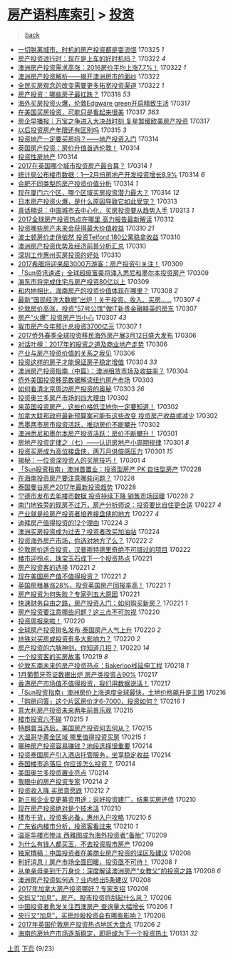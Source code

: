 [房产语料库索引](../../README.md)  > [投资](投资.md)
====
> [back](../README.md)

- [一切脱离城市、时机的房产投资都是耍流氓](http://jkwz.applinzi.com/ittc/6948899911939654661.html#%E4%B8%80%E5%88%87%E8%84%B1%E7%A6%BB%E5%9F%8E%E5%B8%82%E3%80%81%E6%97%B6%E6%9C%BA%E7%9A%84%E6%88%BF%E4%BA%A7%E6%8A%95%E8%B5%84%E9%83%BD%E6%98%AF%E8%80%8D%E6%B5%81%E6%B0%93) 170325 *1* 
- [房产投资进行时：现在是上车的好时机吗？](http://jkwz.applinzi.com/ittc/6947975544120542213.html#%E6%88%BF%E4%BA%A7%E6%8A%95%E8%B5%84%E8%BF%9B%E8%A1%8C%E6%97%B6%EF%BC%9A%E7%8E%B0%E5%9C%A8%E6%98%AF%E4%B8%8A%E8%BD%A6%E7%9A%84%E5%A5%BD%E6%97%B6%E6%9C%BA%E5%90%97%EF%BC%9F) 170322 *4* 
- [澳洲房产投资需求高涨：2016房价平均上涨7.7%！](http://jkwz.applinzi.com/ittc/6947903485084435461.html#%E6%BE%B3%E6%B4%B2%E6%88%BF%E4%BA%A7%E6%8A%95%E8%B5%84%E9%9C%80%E6%B1%82%E9%AB%98%E6%B6%A8%EF%BC%9A2016%E6%88%BF%E4%BB%B7%E5%B9%B3%E5%9D%87%E4%B8%8A%E6%B6%A87.7%25%EF%BC%81) 170322 *1* 
- [澳洲房产投资解析——揭开澳洲房市的面纱](http://jkwz.applinzi.com/ittc/6947532639270601732.html#%E6%BE%B3%E6%B4%B2%E6%88%BF%E4%BA%A7%E6%8A%95%E8%B5%84%E8%A7%A3%E6%9E%90%E2%80%94%E2%80%94%E6%8F%AD%E5%BC%80%E6%BE%B3%E6%B4%B2%E6%88%BF%E5%B8%82%E7%9A%84%E9%9D%A2%E7%BA%B1) 170322  
- [全民买房观念的改变需要更多拓宽投资渠道](http://jkwz.applinzi.com/ittc/6947800546013611012.html#%E5%85%A8%E6%B0%91%E4%B9%B0%E6%88%BF%E8%A7%82%E5%BF%B5%E7%9A%84%E6%94%B9%E5%8F%98%E9%9C%80%E8%A6%81%E6%9B%B4%E5%A4%9A%E6%8B%93%E5%AE%BD%E6%8A%95%E8%B5%84%E6%B8%A0%E9%81%93) 170322 *1* 
- [房产投资：哪些房子最扛跌？](http://jkwz.applinzi.com/ittc/6946012996060054533.html#%E6%88%BF%E4%BA%A7%E6%8A%95%E8%B5%84%EF%BC%9A%E5%93%AA%E4%BA%9B%E6%88%BF%E5%AD%90%E6%9C%80%E6%89%9B%E8%B7%8C%EF%BC%9F) 170318 *53* 
- [海外买房投资火爆，伦敦Edgware green开启精致生活](http://jkwz.applinzi.com/ittc/6946065612248974340.html#%E6%B5%B7%E5%A4%96%E4%B9%B0%E6%88%BF%E6%8A%95%E8%B5%84%E7%81%AB%E7%88%86%EF%BC%8C%E4%BC%A6%E6%95%A6Edgware+green%E5%BC%80%E5%90%AF%E7%B2%BE%E8%87%B4%E7%94%9F%E6%B4%BB) 170317  
- [在美国买房投资，可能只是看起来很美](http://jkwz.applinzi.com/ittc/6946064024033821701.html#%E5%9C%A8%E7%BE%8E%E5%9B%BD%E4%B9%B0%E6%88%BF%E6%8A%95%E8%B5%84%EF%BC%8C%E5%8F%AF%E8%83%BD%E5%8F%AA%E6%98%AF%E7%9C%8B%E8%B5%B7%E6%9D%A5%E5%BE%88%E7%BE%8E) 170317 *363* 
- [房企早播报｜万宝之争进入大决战时刻 复星暂缓欧美房产投资](http://jkwz.applinzi.com/ittc/6945925729786266629.html#%E6%88%BF%E4%BC%81%E6%97%A9%E6%92%AD%E6%8A%A5%EF%BD%9C%E4%B8%87%E5%AE%9D%E4%B9%8B%E4%BA%89%E8%BF%9B%E5%85%A5%E5%A4%A7%E5%86%B3%E6%88%98%E6%97%B6%E5%88%BB+%E5%A4%8D%E6%98%9F%E6%9A%82%E7%BC%93%E6%AC%A7%E7%BE%8E%E6%88%BF%E4%BA%A7%E6%8A%95%E8%B5%84) 170317  
- [以后投资房产年限还有区别吗](http://jkwz.applinzi.com/ittc/6945283229056762884.html#%E4%BB%A5%E5%90%8E%E6%8A%95%E8%B5%84%E6%88%BF%E4%BA%A7%E5%B9%B4%E9%99%90%E8%BF%98%E6%9C%89%E5%8C%BA%E5%88%AB%E5%90%97) 170315 *3* 
- [投资地产一定要买房吗？——地产投资入门](http://jkwz.applinzi.com/ittc/6944981711422227461.html#%E6%8A%95%E8%B5%84%E5%9C%B0%E4%BA%A7%E4%B8%80%E5%AE%9A%E8%A6%81%E4%B9%B0%E6%88%BF%E5%90%97%EF%BC%9F%E2%80%94%E2%80%94%E5%9C%B0%E4%BA%A7%E6%8A%95%E8%B5%84%E5%85%A5%E9%97%A8) 170314  
- [英国房产投资：房价升值首选伦敦！](http://jkwz.applinzi.com/ittc/6944938988019385348.html#%E8%8B%B1%E5%9B%BD%E6%88%BF%E4%BA%A7%E6%8A%95%E8%B5%84%EF%BC%9A%E6%88%BF%E4%BB%B7%E5%8D%87%E5%80%BC%E9%A6%96%E9%80%89%E4%BC%A6%E6%95%A6%EF%BC%81) 170314  
- [投资性房地产](http://jkwz.applinzi.com/ittc/6944917547861410820.html#%E6%8A%95%E8%B5%84%E6%80%A7%E6%88%BF%E5%9C%B0%E4%BA%A7) 170314  
- [2017在英国哪个城市投资房产最合算？](http://jkwz.applinzi.com/ittc/6944928409116476420.html#2017%E5%9C%A8%E8%8B%B1%E5%9B%BD%E5%93%AA%E4%B8%AA%E5%9F%8E%E5%B8%82%E6%8A%95%E8%B5%84%E6%88%BF%E4%BA%A7%E6%9C%80%E5%90%88%E7%AE%97%EF%BC%9F) 170314 *1* 
- [统计局公布楼市数据：1—2月份房地产开发投资增长8.9%](http://jkwz.applinzi.com/ittc/6944858149994628101.html#%E7%BB%9F%E8%AE%A1%E5%B1%80%E5%85%AC%E5%B8%83%E6%A5%BC%E5%B8%82%E6%95%B0%E6%8D%AE%EF%BC%9A1%E2%80%942%E6%9C%88%E4%BB%BD%E6%88%BF%E5%9C%B0%E4%BA%A7%E5%BC%80%E5%8F%91%E6%8A%95%E8%B5%84%E5%A2%9E%E9%95%BF8.9%25) 170314 *6* 
- [合肥不同类型的房产投资价值分析](http://jkwz.applinzi.com/ittc/6944817207610704900.html#%E5%90%88%E8%82%A5%E4%B8%8D%E5%90%8C%E7%B1%BB%E5%9E%8B%E7%9A%84%E6%88%BF%E4%BA%A7%E6%8A%95%E8%B5%84%E4%BB%B7%E5%80%BC%E5%88%86%E6%9E%90) 170314 *1* 
- [现在厦门六个区，哪个区域买房投资潜力最大？](http://jkwz.applinzi.com/ittc/6944810976007422980.html#%E7%8E%B0%E5%9C%A8%E5%8E%A6%E9%97%A8%E5%85%AD%E4%B8%AA%E5%8C%BA%EF%BC%8C%E5%93%AA%E4%B8%AA%E5%8C%BA%E5%9F%9F%E4%B9%B0%E6%88%BF%E6%8A%95%E8%B5%84%E6%BD%9C%E5%8A%9B%E6%9C%80%E5%A4%A7%EF%BC%9F) 170314 *12* 
- [日本房产投资火爆，是什么原因导致它如此受宠？](http://jkwz.applinzi.com/ittc/6944601675569562628.html#%E6%97%A5%E6%9C%AC%E6%88%BF%E4%BA%A7%E6%8A%95%E8%B5%84%E7%81%AB%E7%88%86%EF%BC%8C%E6%98%AF%E4%BB%80%E4%B9%88%E5%8E%9F%E5%9B%A0%E5%AF%BC%E8%87%B4%E5%AE%83%E5%A6%82%E6%AD%A4%E5%8F%97%E5%AE%A0%EF%BC%9F) 170313  
- [真话楠说：中国城市去中心化，买房投资要从趋势入手](http://jkwz.applinzi.com/ittc/6944521254131483653.html#%E7%9C%9F%E8%AF%9D%E6%A5%A0%E8%AF%B4%EF%BC%9A%E4%B8%AD%E5%9B%BD%E5%9F%8E%E5%B8%82%E5%8E%BB%E4%B8%AD%E5%BF%83%E5%8C%96%EF%BC%8C%E4%B9%B0%E6%88%BF%E6%8A%95%E8%B5%84%E8%A6%81%E4%BB%8E%E8%B6%8B%E5%8A%BF%E5%85%A5%E6%89%8B) 170313 *1* 
- [2017全球房产投资热点在哪里 高力报告最新解读](http://jkwz.applinzi.com/ittc/6944183787138319365.html#2017%E5%85%A8%E7%90%83%E6%88%BF%E4%BA%A7%E6%8A%95%E8%B5%84%E7%83%AD%E7%82%B9%E5%9C%A8%E5%93%AA%E9%87%8C+%E9%AB%98%E5%8A%9B%E6%8A%A5%E5%91%8A%E6%9C%80%E6%96%B0%E8%A7%A3%E8%AF%BB) 170312  
- [投资哪些房产未来会获得最大价值收益](http://jkwz.applinzi.com/ittc/6943404335584248837.html#%E6%8A%95%E8%B5%84%E5%93%AA%E4%BA%9B%E6%88%BF%E4%BA%A7%E6%9C%AA%E6%9D%A5%E4%BC%9A%E8%8E%B7%E5%BE%97%E6%9C%80%E5%A4%A7%E4%BB%B7%E5%80%BC%E6%94%B6%E7%9B%8A) 170310 *21* 
- [波士顿房价走俏依然 投资Telford 180公寓稳拿收益](http://jkwz.applinzi.com/ittc/6943471550899684356.html#%E6%B3%A2%E5%A3%AB%E9%A1%BF%E6%88%BF%E4%BB%B7%E8%B5%B0%E4%BF%8F%E4%BE%9D%E7%84%B6+%E6%8A%95%E8%B5%84Telford+180%E5%85%AC%E5%AF%93%E7%A8%B3%E6%8B%BF%E6%94%B6%E7%9B%8A) 170310  
- [澳洲房产投资优势及经济前景分析汇总](http://jkwz.applinzi.com/ittc/6943465415094305797.html#%E6%BE%B3%E6%B4%B2%E6%88%BF%E4%BA%A7%E6%8A%95%E8%B5%84%E4%BC%98%E5%8A%BF%E5%8F%8A%E7%BB%8F%E6%B5%8E%E5%89%8D%E6%99%AF%E5%88%86%E6%9E%90%E6%B1%87%E6%80%BB) 170310  
- [深圳工作惠州买房投资的好处](http://jkwz.applinzi.com/ittc/6943347395382477828.html#%E6%B7%B1%E5%9C%B3%E5%B7%A5%E4%BD%9C%E6%83%A0%E5%B7%9E%E4%B9%B0%E6%88%BF%E6%8A%95%E8%B5%84%E7%9A%84%E5%A5%BD%E5%A4%84) 170310  
- [2017希腊将迎来超3000万游客：房产投资引关注！](http://jkwz.applinzi.com/ittc/6943078363597112324.html#2017%E5%B8%8C%E8%85%8A%E5%B0%86%E8%BF%8E%E6%9D%A5%E8%B6%853000%E4%B8%87%E6%B8%B8%E5%AE%A2%EF%BC%9A%E6%88%BF%E4%BA%A7%E6%8A%95%E8%B5%84%E5%BC%95%E5%85%B3%E6%B3%A8%EF%BC%81) 170309  
- [「Sun资讯速递」全球超级富豪将涌入悉尼和墨尔本投资房产](http://jkwz.applinzi.com/ittc/6943062806688695301.html#%E3%80%8CSun%E8%B5%84%E8%AE%AF%E9%80%9F%E9%80%92%E3%80%8D%E5%85%A8%E7%90%83%E8%B6%85%E7%BA%A7%E5%AF%8C%E8%B1%AA%E5%B0%86%E6%B6%8C%E5%85%A5%E6%82%89%E5%B0%BC%E5%92%8C%E5%A2%A8%E5%B0%94%E6%9C%AC%E6%8A%95%E8%B5%84%E6%88%BF%E4%BA%A7) 170309  
- [海东市将完成住宅与房产投资80亿以上](http://jkwz.applinzi.com/ittc/6942962822987383812.html#%E6%B5%B7%E4%B8%9C%E5%B8%82%E5%B0%86%E5%AE%8C%E6%88%90%E4%BD%8F%E5%AE%85%E4%B8%8E%E6%88%BF%E4%BA%A7%E6%8A%95%E8%B5%8480%E4%BA%BF%E4%BB%A5%E4%B8%8A) 170309  
- [和内地相比，海南房产的投资价值体现在哪里？](http://jkwz.applinzi.com/ittc/6942685364853670917.html#%E5%92%8C%E5%86%85%E5%9C%B0%E7%9B%B8%E6%AF%94%EF%BC%8C%E6%B5%B7%E5%8D%97%E6%88%BF%E4%BA%A7%E7%9A%84%E6%8A%95%E8%B5%84%E4%BB%B7%E5%80%BC%E4%BD%93%E7%8E%B0%E5%9C%A8%E5%93%AA%E9%87%8C%EF%BC%9F) 170308 *2* 
- [最新“国民经济大数据”出炉！关于投资、收入、买房……](http://jkwz.applinzi.com/ittc/6942365921049052164.html#%E6%9C%80%E6%96%B0%E2%80%9C%E5%9B%BD%E6%B0%91%E7%BB%8F%E6%B5%8E%E5%A4%A7%E6%95%B0%E6%8D%AE%E2%80%9D%E5%87%BA%E7%82%89%EF%BC%81%E5%85%B3%E4%BA%8E%E6%8A%95%E8%B5%84%E3%80%81%E6%94%B6%E5%85%A5%E3%80%81%E4%B9%B0%E6%88%BF%E2%80%A6%E2%80%A6) 170307 *4* 
- [伦敦房价高涨，投资&quot;57号公馆&quot;做IT新贵金融精英的房东](http://jkwz.applinzi.com/ittc/6942350727937803268.html#%E4%BC%A6%E6%95%A6%E6%88%BF%E4%BB%B7%E9%AB%98%E6%B6%A8%EF%BC%8C%E6%8A%95%E8%B5%84%26quot%3B57%E5%8F%B7%E5%85%AC%E9%A6%86%26quot%3B%E5%81%9AIT%E6%96%B0%E8%B4%B5%E9%87%91%E8%9E%8D%E7%B2%BE%E8%8B%B1%E7%9A%84%E6%88%BF%E4%B8%9C) 170307  
- [房产“火爆” 投资房产当小心](http://jkwz.applinzi.com/ittc/6942319559989265412.html#%E6%88%BF%E4%BA%A7%E2%80%9C%E7%81%AB%E7%88%86%E2%80%9D+%E6%8A%95%E8%B5%84%E6%88%BF%E4%BA%A7%E5%BD%93%E5%B0%8F%E5%BF%83) 170307 *43* 
- [我市房产今年预计总投资3700亿元](http://jkwz.applinzi.com/ittc/6942314317042156548.html#%E6%88%91%E5%B8%82%E6%88%BF%E4%BA%A7%E4%BB%8A%E5%B9%B4%E9%A2%84%E8%AE%A1%E6%80%BB%E6%8A%95%E8%B5%843700%E4%BA%BF%E5%85%83) 170307 *1* 
- [2017侨外春季全球投资移民海外房产展3月12日盛大发布](http://jkwz.applinzi.com/ittc/6941971350817342469.html#2017%E4%BE%A8%E5%A4%96%E6%98%A5%E5%AD%A3%E5%85%A8%E7%90%83%E6%8A%95%E8%B5%84%E7%A7%BB%E6%B0%91%E6%B5%B7%E5%A4%96%E6%88%BF%E4%BA%A7%E5%B1%953%E6%9C%8812%E6%97%A5%E7%9B%9B%E5%A4%A7%E5%8F%91%E5%B8%83) 170306  
- [对话叶檀：2017年的投资之道及商业地产走势](http://jkwz.applinzi.com/ittc/6941865876465927172.html#%E5%AF%B9%E8%AF%9D%E5%8F%B6%E6%AA%80%EF%BC%9A2017%E5%B9%B4%E7%9A%84%E6%8A%95%E8%B5%84%E4%B9%8B%E9%81%93%E5%8F%8A%E5%95%86%E4%B8%9A%E5%9C%B0%E4%BA%A7%E8%B5%B0%E5%8A%BF) 170306  
- [产业与房产投资价值的关系之我见](http://jkwz.applinzi.com/ittc/6941832241310336004.html#%E4%BA%A7%E4%B8%9A%E4%B8%8E%E6%88%BF%E4%BA%A7%E6%8A%95%E8%B5%84%E4%BB%B7%E5%80%BC%E7%9A%84%E5%85%B3%E7%B3%BB%E4%B9%8B%E6%88%91%E8%A7%81) 170306  
- [投资这样的房子才能保证房子稳定增值](http://jkwz.applinzi.com/ittc/6941324302539555844.html#%E6%8A%95%E8%B5%84%E8%BF%99%E6%A0%B7%E7%9A%84%E6%88%BF%E5%AD%90%E6%89%8D%E8%83%BD%E4%BF%9D%E8%AF%81%E6%88%BF%E5%AD%90%E7%A8%B3%E5%AE%9A%E5%A2%9E%E5%80%BC) 170304 *33* 
- [澳洲房产投资指南（中篇）：澳洲租赁市场及收益率？](http://jkwz.applinzi.com/ittc/6941110713908200453.html#%E6%BE%B3%E6%B4%B2%E6%88%BF%E4%BA%A7%E6%8A%95%E8%B5%84%E6%8C%87%E5%8D%97%EF%BC%88%E4%B8%AD%E7%AF%87%EF%BC%89%EF%BC%9A%E6%BE%B3%E6%B4%B2%E7%A7%9F%E8%B5%81%E5%B8%82%E5%9C%BA%E5%8F%8A%E6%94%B6%E7%9B%8A%E7%8E%87%EF%BC%9F) 170304  
- [侨外美国投资移民数据解读纽约房产市场](http://jkwz.applinzi.com/ittc/6940869242319799301.html#%E4%BE%A8%E5%A4%96%E7%BE%8E%E5%9B%BD%E6%8A%95%E8%B5%84%E7%A7%BB%E6%B0%91%E6%95%B0%E6%8D%AE%E8%A7%A3%E8%AF%BB%E7%BA%BD%E7%BA%A6%E6%88%BF%E4%BA%A7%E5%B8%82%E5%9C%BA) 170303  
- [如何看清北京周边房产投资的奥秘](http://jkwz.applinzi.com/ittc/6940589751206937605.html#%E5%A6%82%E4%BD%95%E7%9C%8B%E6%B8%85%E5%8C%97%E4%BA%AC%E5%91%A8%E8%BE%B9%E6%88%BF%E4%BA%A7%E6%8A%95%E8%B5%84%E7%9A%84%E5%A5%A5%E7%A7%98) 170303 *26* 
- [投资奥兰多房产市场的四大理由](http://jkwz.applinzi.com/ittc/6940469155127100420.html#%E6%8A%95%E8%B5%84%E5%A5%A5%E5%85%B0%E5%A4%9A%E6%88%BF%E4%BA%A7%E5%B8%82%E5%9C%BA%E7%9A%84%E5%9B%9B%E5%A4%A7%E7%90%86%E7%94%B1) 170302  
- [来英国投资房产，这些价格低洼地你一定要知道！](http://jkwz.applinzi.com/ittc/6940393873884054533.html#%E6%9D%A5%E8%8B%B1%E5%9B%BD%E6%8A%95%E8%B5%84%E6%88%BF%E4%BA%A7%EF%BC%8C%E8%BF%99%E4%BA%9B%E4%BB%B7%E6%A0%BC%E4%BD%8E%E6%B4%BC%E5%9C%B0%E4%BD%A0%E4%B8%80%E5%AE%9A%E8%A6%81%E7%9F%A5%E9%81%93%EF%BC%81) 170302  
- [加拿大联邦政府最新预算案可能有这些改变 投资房产收益或减少](http://jkwz.applinzi.com/ittc/6940384075427873796.html#%E5%8A%A0%E6%8B%BF%E5%A4%A7%E8%81%94%E9%82%A6%E6%94%BF%E5%BA%9C%E6%9C%80%E6%96%B0%E9%A2%84%E7%AE%97%E6%A1%88%E5%8F%AF%E8%83%BD%E6%9C%89%E8%BF%99%E4%BA%9B%E6%94%B9%E5%8F%98+%E6%8A%95%E8%B5%84%E6%88%BF%E4%BA%A7%E6%94%B6%E7%9B%8A%E6%88%96%E5%87%8F%E5%B0%91) 170302  
- [悉墨两市房市投资活跃，推动房价不断攀升](http://jkwz.applinzi.com/ittc/6940345152873956357.html#%E6%82%89%E5%A2%A8%E4%B8%A4%E5%B8%82%E6%88%BF%E5%B8%82%E6%8A%95%E8%B5%84%E6%B4%BB%E8%B7%83%EF%BC%8C%E6%8E%A8%E5%8A%A8%E6%88%BF%E4%BB%B7%E4%B8%8D%E6%96%AD%E6%94%80%E5%8D%87) 170302  
- [澳洲悉尼和墨尔本房产投资活跃：房价不断攀升！](http://jkwz.applinzi.com/ittc/6940110929114170373.html#%E6%BE%B3%E6%B4%B2%E6%82%89%E5%B0%BC%E5%92%8C%E5%A2%A8%E5%B0%94%E6%9C%AC%E6%88%BF%E4%BA%A7%E6%8A%95%E8%B5%84%E6%B4%BB%E8%B7%83%EF%BC%9A%E6%88%BF%E4%BB%B7%E4%B8%8D%E6%96%AD%E6%94%80%E5%8D%87%EF%BC%81) 170301  
- [房地产投资定律之（七）——认识房地产小周期规律](http://jkwz.applinzi.com/ittc/6940110661106533380.html#%E6%88%BF%E5%9C%B0%E4%BA%A7%E6%8A%95%E8%B5%84%E5%AE%9A%E5%BE%8B%E4%B9%8B%EF%BC%88%E4%B8%83%EF%BC%89%E2%80%94%E2%80%94%E8%AE%A4%E8%AF%86%E6%88%BF%E5%9C%B0%E4%BA%A7%E5%B0%8F%E5%91%A8%E6%9C%9F%E8%A7%84%E5%BE%8B) 170301 *8* 
- [投资买房成为高位接盘侠，两万月供倍感压力](http://jkwz.applinzi.com/ittc/6940075798341092357.html#%E6%8A%95%E8%B5%84%E4%B9%B0%E6%88%BF%E6%88%90%E4%B8%BA%E9%AB%98%E4%BD%8D%E6%8E%A5%E7%9B%98%E4%BE%A0%EF%BC%8C%E4%B8%A4%E4%B8%87%E6%9C%88%E4%BE%9B%E5%80%8D%E6%84%9F%E5%8E%8B%E5%8A%9B) 170301 *15* 
- [揭秘：一位资深投资人的买房技巧！](http://jkwz.applinzi.com/ittc/6939990413682410500.html#%E6%8F%AD%E7%A7%98%EF%BC%9A%E4%B8%80%E4%BD%8D%E8%B5%84%E6%B7%B1%E6%8A%95%E8%B5%84%E4%BA%BA%E7%9A%84%E4%B9%B0%E6%88%BF%E6%8A%80%E5%B7%A7%EF%BC%81) 170301 *4* 
- [「Sun投资指南」澳洲首置业：投资型房产 PK 自住型房产](http://jkwz.applinzi.com/ittc/6939738652346418181.html#%E3%80%8CSun%E6%8A%95%E8%B5%84%E6%8C%87%E5%8D%97%E3%80%8D%E6%BE%B3%E6%B4%B2%E9%A6%96%E7%BD%AE%E4%B8%9A%EF%BC%9A%E6%8A%95%E8%B5%84%E5%9E%8B%E6%88%BF%E4%BA%A7+PK+%E8%87%AA%E4%BD%8F%E5%9E%8B%E6%88%BF%E4%BA%A7) 170228  
- [在海南投资房产要注意哪些问题？](http://jkwz.applinzi.com/ittc/6939712695669621764.html#%E5%9C%A8%E6%B5%B7%E5%8D%97%E6%8A%95%E8%B5%84%E6%88%BF%E4%BA%A7%E8%A6%81%E6%B3%A8%E6%84%8F%E5%93%AA%E4%BA%9B%E9%97%AE%E9%A2%98%EF%BC%9F) 170228  
- [泰国曼谷房产2017年最新投资趋势](http://jkwz.applinzi.com/ittc/6939684606235378692.html#%E6%B3%B0%E5%9B%BD%E6%9B%BC%E8%B0%B7%E6%88%BF%E4%BA%A72017%E5%B9%B4%E6%9C%80%E6%96%B0%E6%8A%95%E8%B5%84%E8%B6%8B%E5%8A%BF) 170228  
- [宁德市发布去年楼市数据 投资持续下降 销售市场回暖](http://jkwz.applinzi.com/ittc/6939603675839464452.html#%E5%AE%81%E5%BE%B7%E5%B8%82%E5%8F%91%E5%B8%83%E5%8E%BB%E5%B9%B4%E6%A5%BC%E5%B8%82%E6%95%B0%E6%8D%AE+%E6%8A%95%E8%B5%84%E6%8C%81%E7%BB%AD%E4%B8%8B%E9%99%8D+%E9%94%80%E5%94%AE%E5%B8%82%E5%9C%BA%E5%9B%9E%E6%9A%96) 170228 *2* 
- [南门地铁旁的现房不过万，房产分析师说：投资要比自住更合适](http://jkwz.applinzi.com/ittc/6939264110121452549.html#%E5%8D%97%E9%97%A8%E5%9C%B0%E9%93%81%E6%97%81%E7%9A%84%E7%8E%B0%E6%88%BF%E4%B8%8D%E8%BF%87%E4%B8%87%EF%BC%8C%E6%88%BF%E4%BA%A7%E5%88%86%E6%9E%90%E5%B8%88%E8%AF%B4%EF%BC%9A%E6%8A%95%E8%B5%84%E8%A6%81%E6%AF%94%E8%87%AA%E4%BD%8F%E6%9B%B4%E5%90%88%E9%80%82) 170227 *4* 
- [产业就是给房产投资者培养接盘侠的地方](http://jkwz.applinzi.com/ittc/6939262699283416068.html#%E4%BA%A7%E4%B8%9A%E5%B0%B1%E6%98%AF%E7%BB%99%E6%88%BF%E4%BA%A7%E6%8A%95%E8%B5%84%E8%80%85%E5%9F%B9%E5%85%BB%E6%8E%A5%E7%9B%98%E4%BE%A0%E7%9A%84%E5%9C%B0%E6%96%B9) 170227 *4* 
- [迪拜房产值得投资的12个理由](http://jkwz.applinzi.com/ittc/6938158198858187781.html#%E8%BF%AA%E6%8B%9C%E6%88%BF%E4%BA%A7%E5%80%BC%E5%BE%97%E6%8A%95%E8%B5%84%E7%9A%8412%E4%B8%AA%E7%90%86%E7%94%B1) 170224 *3* 
- [澳洲买房投资成为过去？投资者改买加油站](http://jkwz.applinzi.com/ittc/6938164986483573765.html#%E6%BE%B3%E6%B4%B2%E4%B9%B0%E6%88%BF%E6%8A%95%E8%B5%84%E6%88%90%E4%B8%BA%E8%BF%87%E5%8E%BB%EF%BC%9F%E6%8A%95%E8%B5%84%E8%80%85%E6%94%B9%E4%B9%B0%E5%8A%A0%E6%B2%B9%E7%AB%99) 170224  
- [投资海外房产市场，你选对地方了么？](http://jkwz.applinzi.com/ittc/6937553444339713029.html#%E6%8A%95%E8%B5%84%E6%B5%B7%E5%A4%96%E6%88%BF%E4%BA%A7%E5%B8%82%E5%9C%BA%EF%BC%8C%E4%BD%A0%E9%80%89%E5%AF%B9%E5%9C%B0%E6%96%B9%E4%BA%86%E4%B9%88%EF%BC%9F) 170222 *2* 
- [伦敦房价适合投资，汉普斯特德里奇绝不可错过的项目](http://jkwz.applinzi.com/ittc/6937524519031014405.html#%E4%BC%A6%E6%95%A6%E6%88%BF%E4%BB%B7%E9%80%82%E5%90%88%E6%8A%95%E8%B5%84%EF%BC%8C%E6%B1%89%E6%99%AE%E6%96%AF%E7%89%B9%E5%BE%B7%E9%87%8C%E5%A5%87%E7%BB%9D%E4%B8%8D%E5%8F%AF%E9%94%99%E8%BF%87%E7%9A%84%E9%A1%B9%E7%9B%AE) 170222  
- [楼市迎拐点，珠宝玉石成下一个投资热点](http://jkwz.applinzi.com/ittc/6937152666139624452.html#%E6%A5%BC%E5%B8%82%E8%BF%8E%E6%8B%90%E7%82%B9%EF%BC%8C%E7%8F%A0%E5%AE%9D%E7%8E%89%E7%9F%B3%E6%88%90%E4%B8%8B%E4%B8%80%E4%B8%AA%E6%8A%95%E8%B5%84%E7%83%AD%E7%82%B9) 170221  
- [房产投资客的选择](http://jkwz.applinzi.com/ittc/6937111739178157061.html#%E6%88%BF%E4%BA%A7%E6%8A%95%E8%B5%84%E5%AE%A2%E7%9A%84%E9%80%89%E6%8B%A9) 170221 *2* 
- [现在美国房产值不值得投资？](http://jkwz.applinzi.com/ittc/6937104506474202116.html#%E7%8E%B0%E5%9C%A8%E7%BE%8E%E5%9B%BD%E6%88%BF%E4%BA%A7%E5%80%BC%E4%B8%8D%E5%80%BC%E5%BE%97%E6%8A%95%E8%B5%84%EF%BC%9F) 170221 *2* 
- [英国房租暴涨28%，投资英国房产回报率高！](http://jkwz.applinzi.com/ittc/6937095788416205829.html#%E8%8B%B1%E5%9B%BD%E6%88%BF%E7%A7%9F%E6%9A%B4%E6%B6%A828%25%EF%BC%8C%E6%8A%95%E8%B5%84%E8%8B%B1%E5%9B%BD%E6%88%BF%E4%BA%A7%E5%9B%9E%E6%8A%A5%E7%8E%87%E9%AB%98%EF%BC%81) 170221 *1* 
- [房产投资为何失败？专家列五大原因](http://jkwz.applinzi.com/ittc/6937020429016499204.html#%E6%88%BF%E4%BA%A7%E6%8A%95%E8%B5%84%E4%B8%BA%E4%BD%95%E5%A4%B1%E8%B4%A5%EF%BC%9F%E4%B8%93%E5%AE%B6%E5%88%97%E4%BA%94%E5%A4%A7%E5%8E%9F%E5%9B%A0) 170221  
- [快速财务自由之路，房产投资入门：如何购买新房？](http://jkwz.applinzi.com/ittc/6936999218442142724.html#%E5%BF%AB%E9%80%9F%E8%B4%A2%E5%8A%A1%E8%87%AA%E7%94%B1%E4%B9%8B%E8%B7%AF%EF%BC%8C%E6%88%BF%E4%BA%A7%E6%8A%95%E8%B5%84%E5%85%A5%E9%97%A8%EF%BC%9A%E5%A6%82%E4%BD%95%E8%B4%AD%E4%B9%B0%E6%96%B0%E6%88%BF%EF%BC%9F) 170221 *1* 
- [房产投资要注意哪些问题？这三点不可忽视](http://jkwz.applinzi.com/ittc/6936820817387324420.html#%E6%88%BF%E4%BA%A7%E6%8A%95%E8%B5%84%E8%A6%81%E6%B3%A8%E6%84%8F%E5%93%AA%E4%BA%9B%E9%97%AE%E9%A2%98%EF%BC%9F%E8%BF%99%E4%B8%89%E7%82%B9%E4%B8%8D%E5%8F%AF%E5%BF%BD%E8%A7%86) 170220  
- [投资周报来啦！](http://jkwz.applinzi.com/ittc/6936813563938341892.html#%E6%8A%95%E8%B5%84%E5%91%A8%E6%8A%A5%E6%9D%A5%E5%95%A6%EF%BC%81) 170220  
- [全球房产投资排名发布 泰国房产人气上升](http://jkwz.applinzi.com/ittc/6936776240789980164.html#%E5%85%A8%E7%90%83%E6%88%BF%E4%BA%A7%E6%8A%95%E8%B5%84%E6%8E%92%E5%90%8D%E5%8F%91%E5%B8%83+%E6%B3%B0%E5%9B%BD%E6%88%BF%E4%BA%A7%E4%BA%BA%E6%B0%94%E4%B8%8A%E5%8D%87) 170220 *2* 
- [地铁对买房或投资有多大影响力？](http://jkwz.applinzi.com/ittc/6936707643765949445.html#%E5%9C%B0%E9%93%81%E5%AF%B9%E4%B9%B0%E6%88%BF%E6%88%96%E6%8A%95%E8%B5%84%E6%9C%89%E5%A4%9A%E5%A4%A7%E5%BD%B1%E5%93%8D%E5%8A%9B%EF%BC%9F) 170220 *2* 
- [房产投资的六脉神剑，你知道几招？](http://jkwz.applinzi.com/ittc/6936641844267189253.html#%E6%88%BF%E4%BA%A7%E6%8A%95%E8%B5%84%E7%9A%84%E5%85%AD%E8%84%89%E7%A5%9E%E5%89%91%EF%BC%8C%E4%BD%A0%E7%9F%A5%E9%81%93%E5%87%A0%E6%8B%9B%EF%BC%9F) 170220 *14* 
- [一个投资客的买房故事](http://jkwz.applinzi.com/ittc/6936305736194982917.html#%E4%B8%80%E4%B8%AA%E6%8A%95%E8%B5%84%E5%AE%A2%E7%9A%84%E4%B9%B0%E6%88%BF%E6%95%85%E4%BA%8B) 170219 *8* 
- [伦敦东南未来的房产投资热点：Bakerloo线延伸工程](http://jkwz.applinzi.com/ittc/6935976283443037188.html#%E4%BC%A6%E6%95%A6%E4%B8%9C%E5%8D%97%E6%9C%AA%E6%9D%A5%E7%9A%84%E6%88%BF%E4%BA%A7%E6%8A%95%E8%B5%84%E7%83%AD%E7%82%B9%EF%BC%9ABakerloo%E7%BA%BF%E5%BB%B6%E4%BC%B8%E5%B7%A5%E7%A8%8B) 170218 *1* 
- [1月葡萄牙签证数据出炉 房产类投资占90%](http://jkwz.applinzi.com/ittc/6935657592985748485.html#1%E6%9C%88%E8%91%A1%E8%90%84%E7%89%99%E7%AD%BE%E8%AF%81%E6%95%B0%E6%8D%AE%E5%87%BA%E7%82%89+%E6%88%BF%E4%BA%A7%E7%B1%BB%E6%8A%95%E8%B5%84%E5%8D%A090%25) 170217  
- [香港房产市场值不值得投资，我们用数据说话！](http://jkwz.applinzi.com/ittc/6935612812729779205.html#%E9%A6%99%E6%B8%AF%E6%88%BF%E4%BA%A7%E5%B8%82%E5%9C%BA%E5%80%BC%E4%B8%8D%E5%80%BC%E5%BE%97%E6%8A%95%E8%B5%84%EF%BC%8C%E6%88%91%E4%BB%AC%E7%94%A8%E6%95%B0%E6%8D%AE%E8%AF%B4%E8%AF%9D%EF%BC%81) 170217  
- [「Sun投资指南」澳洲房价上涨速度全球最快，土地价格飙升是主因](http://jkwz.applinzi.com/ittc/6935297586541102084.html#%E3%80%8CSun%E6%8A%95%E8%B5%84%E6%8C%87%E5%8D%97%E3%80%8D%E6%BE%B3%E6%B4%B2%E6%88%BF%E4%BB%B7%E4%B8%8A%E6%B6%A8%E9%80%9F%E5%BA%A6%E5%85%A8%E7%90%83%E6%9C%80%E5%BF%AB%EF%BC%8C%E5%9C%9F%E5%9C%B0%E4%BB%B7%E6%A0%BC%E9%A3%99%E5%8D%87%E6%98%AF%E4%B8%BB%E5%9B%A0) 170216  
- [「购房问答」这个片区房价才6-7000，投资如何？](http://jkwz.applinzi.com/ittc/6935291262671520772.html#%E3%80%8C%E8%B4%AD%E6%88%BF%E9%97%AE%E7%AD%94%E3%80%8D%E8%BF%99%E4%B8%AA%E7%89%87%E5%8C%BA%E6%88%BF%E4%BB%B7%E6%89%8D6-7000%EF%BC%8C%E6%8A%95%E8%B5%84%E5%A6%82%E4%BD%95%EF%BC%9F) 170216 *1* 
- [意大利房产投资未来两年前景乐观](http://jkwz.applinzi.com/ittc/6934914862194099205.html#%E6%84%8F%E5%A4%A7%E5%88%A9%E6%88%BF%E4%BA%A7%E6%8A%95%E8%B5%84%E6%9C%AA%E6%9D%A5%E4%B8%A4%E5%B9%B4%E5%89%8D%E6%99%AF%E4%B9%90%E8%A7%82) 170215  
- [楼市投资六不碰](http://jkwz.applinzi.com/ittc/6934893493658059780.html#%E6%A5%BC%E5%B8%82%E6%8A%95%E8%B5%84%E5%85%AD%E4%B8%8D%E7%A2%B0) 170215 *1* 
- [特朗普当选后，美国房产投资何去何从？](http://jkwz.applinzi.com/ittc/6934846696503903237.html#%E7%89%B9%E6%9C%97%E6%99%AE%E5%BD%93%E9%80%89%E5%90%8E%EF%BC%8C%E7%BE%8E%E5%9B%BD%E6%88%BF%E4%BA%A7%E6%8A%95%E8%B5%84%E4%BD%95%E5%8E%BB%E4%BD%95%E4%BB%8E%EF%BC%9F) 170215  
- [大温哥华黄金区域 哪里值得投资买房](http://jkwz.applinzi.com/ittc/6934736790538945541.html#%E5%A4%A7%E6%B8%A9%E5%93%A5%E5%8D%8E%E9%BB%84%E9%87%91%E5%8C%BA%E5%9F%9F+%E5%93%AA%E9%87%8C%E5%80%BC%E5%BE%97%E6%8A%95%E8%B5%84%E4%B9%B0%E6%88%BF) 170215 *1* 
- [哪种房产投资容易赚钱？地段选择很重要](http://jkwz.applinzi.com/ittc/6934614711365796869.html#%E5%93%AA%E7%A7%8D%E6%88%BF%E4%BA%A7%E6%8A%95%E8%B5%84%E5%AE%B9%E6%98%93%E8%B5%9A%E9%92%B1%EF%BC%9F%E5%9C%B0%E6%AE%B5%E9%80%89%E6%8B%A9%E5%BE%88%E9%87%8D%E8%A6%81) 170214  
- [投资泰国房产引入酒店托管服务，坐享稳定收益](http://jkwz.applinzi.com/ittc/6934611850124854276.html#%E6%8A%95%E8%B5%84%E6%B3%B0%E5%9B%BD%E6%88%BF%E4%BA%A7%E5%BC%95%E5%85%A5%E9%85%92%E5%BA%97%E6%89%98%E7%AE%A1%E6%9C%8D%E5%8A%A1%EF%BC%8C%E5%9D%90%E4%BA%AB%E7%A8%B3%E5%AE%9A%E6%94%B6%E7%9B%8A) 170214  
- [泰国楼市追落后 你应该怎么投资？](http://jkwz.applinzi.com/ittc/6934500846128858117.html#%E6%B3%B0%E5%9B%BD%E6%A5%BC%E5%B8%82%E8%BF%BD%E8%90%BD%E5%90%8E+%E4%BD%A0%E5%BA%94%E8%AF%A5%E6%80%8E%E4%B9%88%E6%8A%95%E8%B5%84%EF%BC%9F) 170214  
- [美国奥兰多投资置业亮点](http://jkwz.applinzi.com/ittc/6934515865835013125.html#%E7%BE%8E%E5%9B%BD%E5%A5%A5%E5%85%B0%E5%A4%9A%E6%8A%95%E8%B5%84%E7%BD%AE%E4%B8%9A%E4%BA%AE%E7%82%B9) 170214  
- [我眼中的房产投资专家](http://jkwz.applinzi.com/ittc/6934435073616249861.html#%E6%88%91%E7%9C%BC%E4%B8%AD%E7%9A%84%E6%88%BF%E4%BA%A7%E6%8A%95%E8%B5%84%E4%B8%93%E5%AE%B6) 170214 *2* 
- [投资收入降 买房意愿跌](http://jkwz.applinzi.com/ittc/6933784392806958085.html#%E6%8A%95%E8%B5%84%E6%94%B6%E5%85%A5%E9%99%8D+%E4%B9%B0%E6%88%BF%E6%84%8F%E6%84%BF%E8%B7%8C) 170212 *7* 
- [新三板企业变更募资用途：说好投资建厂，结果买房还债](http://jkwz.applinzi.com/ittc/6933060868421190660.html#%E6%96%B0%E4%B8%89%E6%9D%BF%E4%BC%81%E4%B8%9A%E5%8F%98%E6%9B%B4%E5%8B%9F%E8%B5%84%E7%94%A8%E9%80%94%EF%BC%9A%E8%AF%B4%E5%A5%BD%E6%8A%95%E8%B5%84%E5%BB%BA%E5%8E%82%EF%BC%8C%E7%BB%93%E6%9E%9C%E4%B9%B0%E6%88%BF%E8%BF%98%E5%80%BA) 170210  
- [现在房产投资绝对是个技术活](http://jkwz.applinzi.com/ittc/6933009827134718980.html#%E7%8E%B0%E5%9C%A8%E6%88%BF%E4%BA%A7%E6%8A%95%E8%B5%84%E7%BB%9D%E5%AF%B9%E6%98%AF%E4%B8%AA%E6%8A%80%E6%9C%AF%E6%B4%BB) 170210  
- [楼市干货，投资客必备，惠州入户攻略](http://jkwz.applinzi.com/ittc/6932946455521395716.html#%E6%A5%BC%E5%B8%82%E5%B9%B2%E8%B4%A7%EF%BC%8C%E6%8A%95%E8%B5%84%E5%AE%A2%E5%BF%85%E5%A4%87%EF%BC%8C%E6%83%A0%E5%B7%9E%E5%85%A5%E6%88%B7%E6%94%BB%E7%95%A5) 170210 *5* 
- [广东省内楼市分析，投资客看过来](http://jkwz.applinzi.com/ittc/6932944828559262724.html#%E5%B9%BF%E4%B8%9C%E7%9C%81%E5%86%85%E6%A5%BC%E5%B8%82%E5%88%86%E6%9E%90%EF%BC%8C%E6%8A%95%E8%B5%84%E5%AE%A2%E7%9C%8B%E8%BF%87%E6%9D%A5) 170210 *1* 
- [温哥华楼市惨淡 西雅图成为海外投资者“备胎”](http://jkwz.applinzi.com/ittc/6932630053392483333.html#%E6%B8%A9%E5%93%A5%E5%8D%8E%E6%A5%BC%E5%B8%82%E6%83%A8%E6%B7%A1+%E8%A5%BF%E9%9B%85%E5%9B%BE%E6%88%90%E4%B8%BA%E6%B5%B7%E5%A4%96%E6%8A%95%E8%B5%84%E8%80%85%E2%80%9C%E5%A4%87%E8%83%8E%E2%80%9D) 170209  
- [为什么有钱人都买玉，不去投资股市房产](http://jkwz.applinzi.com/ittc/6932604217062851589.html#%E4%B8%BA%E4%BB%80%E4%B9%88%E6%9C%89%E9%92%B1%E4%BA%BA%E9%83%BD%E4%B9%B0%E7%8E%89%EF%BC%8C%E4%B8%8D%E5%8E%BB%E6%8A%95%E8%B5%84%E8%82%A1%E5%B8%82%E6%88%BF%E4%BA%A7) 170209  
- [独家撰稿：中国投资者在美商业房产投资的误区及建议](http://jkwz.applinzi.com/ittc/6932369250286306308.html#%E7%8B%AC%E5%AE%B6%E6%92%B0%E7%A8%BF%EF%BC%9A%E4%B8%AD%E5%9B%BD%E6%8A%95%E8%B5%84%E8%80%85%E5%9C%A8%E7%BE%8E%E5%95%86%E4%B8%9A%E6%88%BF%E4%BA%A7%E6%8A%95%E8%B5%84%E7%9A%84%E8%AF%AF%E5%8C%BA%E5%8F%8A%E5%BB%BA%E8%AE%AE) 170208  
- [利好消息丨房产市场全面回暖，投资亟不可待！](http://jkwz.applinzi.com/ittc/6932315598238532612.html#%E5%88%A9%E5%A5%BD%E6%B6%88%E6%81%AF%E4%B8%A8%E6%88%BF%E4%BA%A7%E5%B8%82%E5%9C%BA%E5%85%A8%E9%9D%A2%E5%9B%9E%E6%9A%96%EF%BC%8C%E6%8A%95%E8%B5%84%E4%BA%9F%E4%B8%8D%E5%8F%AF%E5%BE%85%EF%BC%81) 170208 *1* 
- [从单亲母亲到千万身价：深度解读澳洲房产“女教父”的投资之路](http://jkwz.applinzi.com/ittc/6932266472247395333.html#%E4%BB%8E%E5%8D%95%E4%BA%B2%E6%AF%8D%E4%BA%B2%E5%88%B0%E5%8D%83%E4%B8%87%E8%BA%AB%E4%BB%B7%EF%BC%9A%E6%B7%B1%E5%BA%A6%E8%A7%A3%E8%AF%BB%E6%BE%B3%E6%B4%B2%E6%88%BF%E4%BA%A7%E2%80%9C%E5%A5%B3%E6%95%99%E7%88%B6%E2%80%9D%E7%9A%84%E6%8A%95%E8%B5%84%E4%B9%8B%E8%B7%AF) 170208 *6* 
- [澳洲房产投资如何选？业内给出5条建议](http://jkwz.applinzi.com/ittc/6932184025874826245.html#%E6%BE%B3%E6%B4%B2%E6%88%BF%E4%BA%A7%E6%8A%95%E8%B5%84%E5%A6%82%E4%BD%95%E9%80%89%EF%BC%9F%E4%B8%9A%E5%86%85%E7%BB%99%E5%87%BA5%E6%9D%A1%E5%BB%BA%E8%AE%AE) 170208  
- [2017年加拿大房产投资哪好？专家支招](http://jkwz.applinzi.com/ittc/6932116164561077253.html#2017%E5%B9%B4%E5%8A%A0%E6%8B%BF%E5%A4%A7%E6%88%BF%E4%BA%A7%E6%8A%95%E8%B5%84%E5%93%AA%E5%A5%BD%EF%BC%9F%E4%B8%93%E5%AE%B6%E6%94%AF%E6%8B%9B) 170208  
- [央妈又“加息”，房产、股市投资将刮起什么风？](http://jkwz.applinzi.com/ittc/6931579330437317636.html#%E5%A4%AE%E5%A6%88%E5%8F%88%E2%80%9C%E5%8A%A0%E6%81%AF%E2%80%9D%EF%BC%8C%E6%88%BF%E4%BA%A7%E3%80%81%E8%82%A1%E5%B8%82%E6%8A%95%E8%B5%84%E5%B0%86%E5%88%AE%E8%B5%B7%E4%BB%80%E4%B9%88%E9%A3%8E%EF%BC%9F) 170206  
- [中国投资者愈发关注西澳房产 查询量大幅增长](http://jkwz.applinzi.com/ittc/6931565268081050628.html#%E4%B8%AD%E5%9B%BD%E6%8A%95%E8%B5%84%E8%80%85%E6%84%88%E5%8F%91%E5%85%B3%E6%B3%A8%E8%A5%BF%E6%BE%B3%E6%88%BF%E4%BA%A7+%E6%9F%A5%E8%AF%A2%E9%87%8F%E5%A4%A7%E5%B9%85%E5%A2%9E%E9%95%BF) 170206 *1* 
- [央行又“加息”，买房炒股投资会有哪些影响？](http://jkwz.applinzi.com/ittc/6931546646138848261.html#%E5%A4%AE%E8%A1%8C%E5%8F%88%E2%80%9C%E5%8A%A0%E6%81%AF%E2%80%9D%EF%BC%8C%E4%B9%B0%E6%88%BF%E7%82%92%E8%82%A1%E6%8A%95%E8%B5%84%E4%BC%9A%E6%9C%89%E5%93%AA%E4%BA%9B%E5%BD%B1%E5%93%8D%EF%BC%9F) 170206  
- [2017年英国伦敦房产投资热点地区大盘点](http://jkwz.applinzi.com/ittc/6931528366934197253.html#2017%E5%B9%B4%E8%8B%B1%E5%9B%BD%E4%BC%A6%E6%95%A6%E6%88%BF%E4%BA%A7%E6%8A%95%E8%B5%84%E7%83%AD%E7%82%B9%E5%9C%B0%E5%8C%BA%E5%A4%A7%E7%9B%98%E7%82%B9) 170206 *2* 
- [海南的房地产市场逐渐稳定，即将成为下一个投资热土](http://jkwz.applinzi.com/ittc/6929309675358258180.html#%E6%B5%B7%E5%8D%97%E7%9A%84%E6%88%BF%E5%9C%B0%E4%BA%A7%E5%B8%82%E5%9C%BA%E9%80%90%E6%B8%90%E7%A8%B3%E5%AE%9A%EF%BC%8C%E5%8D%B3%E5%B0%86%E6%88%90%E4%B8%BA%E4%B8%8B%E4%B8%80%E4%B8%AA%E6%8A%95%E8%B5%84%E7%83%AD%E5%9C%9F) 170131 *32* 


 [上页](投资10.md) [下页](投资8.md)          (9/23)